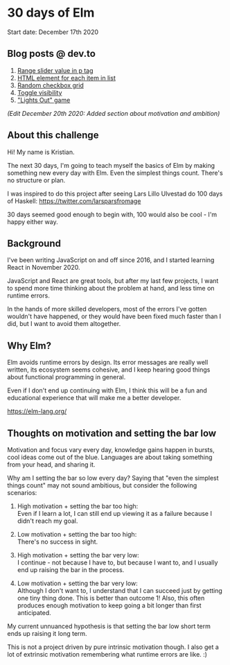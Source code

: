 # 30 days of Elm

Start date: December 17th 2020

## Blog posts @ dev.to

1. [Range slider value in p tag](https://dev.to/kristianpedersen/30-days-of-elm-1-30-show-range-slider-value-in-p-tag-jdb)
2. [HTML element for each item in list](https://dev.to/kristianpedersen/30daysofelm-day-2-html-element-for-each-item-in-list-3d20)
3. [Random checkbox grid](https://dev.to/kristianpedersen/30daysofelm-day-3-random-checkbox-grid-29j5)
4. [Toggle visibility](https://dev.to/kristianpedersen/30daysofelm-day-4-toggle-visibility-1141)
5. ["Lights Out" game](https://dev.to/kristianpedersen/30daysofelm-day-5-lights-out-game-4b16)

*(Edit December 20th 2020: Added section about motivation and ambition)*

## About this challenge
Hi! My name is Kristian. 

The next 30 days, I'm going to teach myself the basics of Elm by making something new every day with Elm. Even the simplest things count. There's no structure or plan.

I was inspired to do this project after seeing Lars Lillo Ulvestad do 100 days of Haskell: https://twitter.com/larsparsfromage

30 days seemed good enough to begin with, 100 would also be cool - I'm happy either way.

## Background

I've been writing JavaScript on and off since 2016, and I started learning React in November 2020.

JavaScript and React are great tools, but after my last few projects, I want to spend more time thinking about the problem at hand, and less time on runtime errors.

In the hands of more skilled developers, most of the errors I've gotten wouldn't have happened, or they would have been fixed much faster than I did, but I want to avoid them altogether.

## Why Elm?

Elm avoids runtime errors by design. Its error messages are really well written, its ecosystem seems cohesive, and I keep hearing good things about functional programming in general. 

Even if I don't end up continuing with Elm, I think this will be a fun and educational experience that will make me a better developer.

https://elm-lang.org/

## Thoughts on motivation and setting the bar low

Motivation and focus vary every day, knowledge gains happen in bursts, cool ideas come out of the blue. Languages are about taking something from your head, and sharing it.

Why am I setting the bar so low every day? Saying that "even the simplest things count" may not sound ambitious, but consider the following scenarios:

1. High motivation + setting the bar too high: <br>Even if I learn a lot, I can still end up viewing it as a failure because I didn't reach my goal.

2. Low motivation + setting the bar too high: <br>There's no success in sight.

3. High motivation + setting the bar very low: <br>I continue - not because I have to, but because I want to, and I usually end up raising the bar in the process.

4. Low motivation + setting the bar very low: <br>Although I don't want to, I understand that I can succeed just by getting one tiny thing done. This is better than outcome 1! Also, this often produces enough motivation to keep going a bit longer than first anticipated.

My current unnuanced hypothesis is that setting the bar low short term ends up raising it long term.

This is not a project driven by pure intrinsic motivation though. I also get a lot of extrinsic motivation remembering what runtime errors are like. :)
